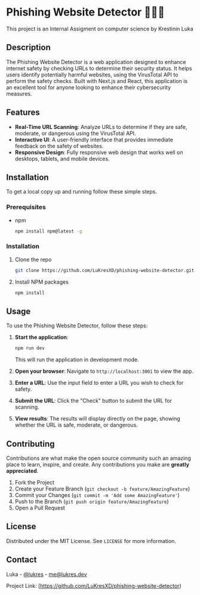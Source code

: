 # Phishing Website Detector 🕵🏻‍♂️

This project is an Internal Assigment on computer science by Krestinin Luka
## Description
The Phishing Website Detector is a web application designed to enhance internet safety by checking URLs to determine their security status. It helps users identify potentially harmful websites, using the VirusTotal API to perform the safety checks. Built with Next.js and React, this application is an excellent tool for anyone looking to enhance their cybersecurity measures.

## Features
- **Real-Time URL Scanning**: Analyze URLs to determine if they are safe, moderate, or dangerous using the VirusTotal API.
- **Interactive UI**: A user-friendly interface that provides immediate feedback on the safety of websites.
- **Responsive Design**: Fully responsive web design that works well on desktops, tablets, and mobile devices.

## Installation

To get a local copy up and running follow these simple steps.

### Prerequisites
- npm
  ```sh
  npm install npm@latest -g
  ```

### Installation
1. Clone the repo
   ```sh
   git clone https://github.com/LuKresXD/phishing-website-detector.git
   ```
2. Install NPM packages
   ```sh
   npm install
   ```

## Usage

To use the Phishing Website Detector, follow these steps:

1. **Start the application**:
    ```sh
    npm run dev
    ```
    This will run the application in development mode.

2. **Open your browser**:
    Navigate to `http://localhost:3001` to view the app.

3. **Enter a URL**:
    Use the input field to enter a URL you wish to check for safety.

4. **Submit the URL**:
    Click the "Check" button to submit the URL for scanning.

5. **View results**:
    The results will display directly on the page, showing whether the URL is safe, moderate, or dangerous.

## Contributing

Contributions are what make the open source community such an amazing place to learn, inspire, and create. Any contributions you make are **greatly appreciated**.

1. Fork the Project
2. Create your Feature Branch (`git checkout -b feature/AmazingFeature`)
3. Commit your Changes (`git commit -m 'Add some AmazingFeature'`)
4. Push to the Branch (`git push origin feature/AmazingFeature`)
5. Open a Pull Request

## License

Distributed under the MIT License. See `LICENSE` for more information.

## Contact

Luka - [@lukres](https://t.me/lukres) - [me@lukres.dev](mailto:me@lukres.dev)

Project Link: [https://github.com/LuKresXD/phishing-website-detector)